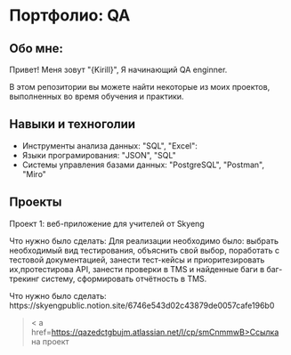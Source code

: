 # Портфолио: QA

## Обо мне:

Привет! Меня зовут "{Kirill}", Я начинающий QA enginner.

В этом репозитории вы можете найти некоторые из моих проектов, выполненных во время обучения и практики.

## Навыки и техноголии
- Инструменты анализа данных: "SQL", "Excel":
- Языки програмирования: "JSON", "SQL"
- Системы управления базами данных: "PostgreSQL", "Postman", "Miro"



## Проекты
<p> Проект 1: веб-приложение для учителей от Skyeng
<p> Что нужно было сделать: Для реализации необходимо было: выбрать необходимый вид тестирования, объяснить свой выбор, поработать с тестовой документацией, занести тест-кейсы и приоритезировать их,протестирова API, занести проверки в TMS и найденные баги в баг-трекинг систему, сформировать отчётность в TMS.
<p> Что нужно было сделать: https://skyengpublic.notion.site/6746e543d02c43879de0057cafe196b0
  

  > < a href=https://qazedctgbujm.atlassian.net/l/cp/smCnmmwB>Ссылка на проект</a>
  

